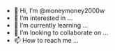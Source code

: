 - 👋 Hi, I’m @moneymoney2000w
- 👀 I’m interested in ...
- 🌱 I’m currently learning ...
- 💞️ I’m looking to collaborate on ...
- 📫 How to reach me ...

<!---
moneymoney2000w/moneymoney2000w is a ✨ special ✨ repository because its `README.md` (this file) appears on your GitHub profile.
You can click the Preview link to take a look at your changes.
--->
